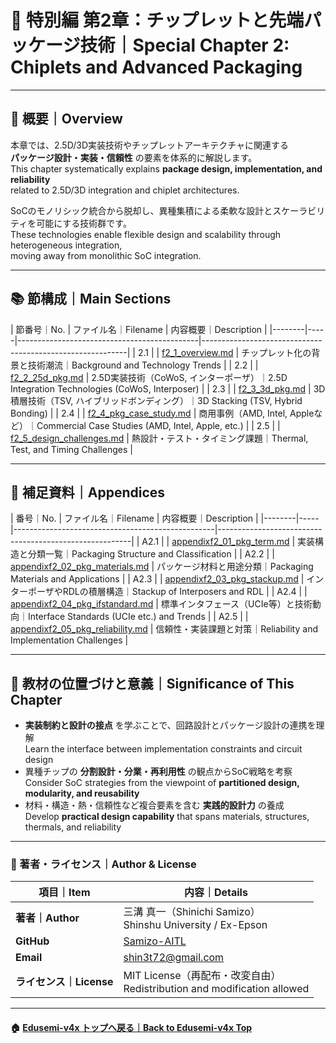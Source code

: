 # 🧩 特別編 第2章：チップレットと先端パッケージ技術｜Special Chapter 2: Chiplets and Advanced Packaging

---

## 📌 概要｜Overview

本章では、2.5D/3D実装技術やチップレットアーキテクチャに関連する  
**パッケージ設計・実装・信頼性** の要素を体系的に解説します。  
This chapter systematically explains **package design, implementation, and reliability**  
related to 2.5D/3D integration and chiplet architectures.

SoCのモノリシック統合から脱却し、異種集積による柔軟な設計とスケーラビリティを可能にする技術群です。  
These technologies enable flexible design and scalability through heterogeneous integration,  
moving away from monolithic SoC integration.

---

## 📚 節構成｜Main Sections

| 節番号｜No. | ファイル名｜Filename                         | 内容概要｜Description                                       |
|--------|-----|---------------------------------------------|-----------------------------------------------------------|
| 2.1    |     | [f2_1_overview.md](./f2_1_overview.md)       | チップレット化の背景と技術潮流｜Background and Technology Trends |
| 2.2    |     | [f2_2_25d_pkg.md](./f2_2_25d_pkg.md)         | 2.5D実装技術（CoWoS, インターポーザ）｜2.5D Integration Technologies (CoWoS, Interposer) |
| 2.3    |     | [f2_3_3d_pkg.md](./f2_3_3d_pkg.md)           | 3D積層技術（TSV, ハイブリッドボンディング）｜3D Stacking (TSV, Hybrid Bonding) |
| 2.4    |     | [f2_4_pkg_case_study.md](./f2_4_pkg_case_study.md) | 商用事例（AMD, Intel, Appleなど）｜Commercial Case Studies (AMD, Intel, Apple, etc.) |
| 2.5    |     | [f2_5_design_challenges.md](./f2_5_design_challenges.md) | 熱設計・テスト・タイミング課題｜Thermal, Test, and Timing Challenges |

---

## 🧾 補足資料｜Appendices

| 番号｜No. | ファイル名｜Filename                                | 内容概要｜Description                                  |
|--------|-----|--------------------------------------------------|--------------------------------------------------------|
| A2.1   |     | [appendixf2_01_pkg_term.md](./appendixf2_01_pkg_term.md)       | 実装構造と分類一覧｜Packaging Structure and Classification |
| A2.2   |     | [appendixf2_02_pkg_materials.md](./appendixf2_02_pkg_materials.md) | パッケージ材料と用途分類｜Packaging Materials and Applications |
| A2.3   |     | [appendixf2_03_pkg_stackup.md](./appendixf2_03_pkg_stackup.md)     | インターポーザやRDLの積層構造｜Stackup of Interposers and RDL |
| A2.4   |     | [appendixf2_04_pkg_ifstandard.md](./appendixf2_04_pkg_ifstandard.md) | 標準インタフェース（UCIe等）と技術動向｜Interface Standards (UCIe etc.) and Trends |
| A2.5   |     | [appendixf2_05_pkg_reliability.md](./appendixf2_05_pkg_reliability.md) | 信頼性・実装課題と対策｜Reliability and Implementation Challenges |

---

## 🎯 教材の位置づけと意義｜Significance of This Chapter

- **実装制約と設計の接点** を学ぶことで、回路設計とパッケージ設計の連携を理解  
  Learn the interface between implementation constraints and circuit design  
- 異種チップの **分割設計・分業・再利用性** の観点からSoC戦略を考察  
  Consider SoC strategies from the viewpoint of **partitioned design, modularity, and reusability**  
- 材料・構造・熱・信頼性など複合要素を含む **実践的設計力** の養成  
  Develop **practical design capability** that spans materials, structures, thermals, and reliability  

---

### 👤 著者・ライセンス｜Author & License

| 項目｜Item | 内容｜Details |
|------------|----------------------------|
| **著者｜Author** | 三溝 真一（Shinichi Samizo）<br>Shinshu University / Ex-Epson |
| **GitHub** | [Samizo-AITL](https://github.com/Samizo-AITL) |
| **Email** | [shin3t72@gmail.com](mailto:shin3t72@gmail.com) |
| **ライセンス｜License** | MIT License（再配布・改変自由）<br>Redistribution and modification allowed |

---

#### 🏠 [Edusemi-v4x トップへ戻る｜Back to Edusemi-v4x Top](../README.md)
